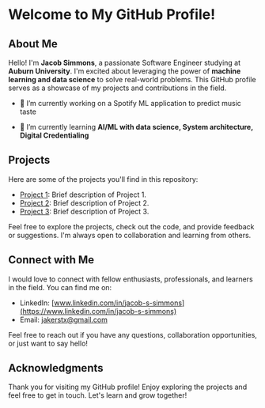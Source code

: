

# Welcome to My GitHub Profile!

## About Me

Hello! I'm **Jacob Simmons**, a passionate Software Engineer studying at **Auburn University**. I'm excited about leveraging the power of **machine learning and data science** to solve real-world problems. This GitHub profile serves as a showcase of my projects and contributions in the field.

- 🔭 I’m currently working on a Spotify ML application to predict music taste

- 🌱 I’m currently learning **AI/ML with data science, System architecture, Digital Credentialing**


## Projects

Here are some of the projects you'll find in this repository:

- [Project 1](link-to-project-1): Brief description of Project 1.
- [Project 2](link-to-project-2): Brief description of Project 2.
- [Project 3](link-to-project-3): Brief description of Project 3.

Feel free to explore the projects, check out the code, and provide feedback or suggestions. I'm always open to collaboration and learning from others.


## Connect with Me

I would love to connect with fellow enthusiasts, professionals, and learners in the field. You can find me on:

- LinkedIn: [www.linkedin.com/in/jacob-s-simmons](https://www.linkedin.com/in/jacob-s-simmons)
- Email: [jakerstx@gmail.com](mailto:jakerstx@gmail.com)

Feel free to reach out if you have any questions, collaboration opportunities, or just want to say hello!

## Acknowledgments

Thank you for visiting my GitHub profile! Enjoy exploring the projects and feel free to get in touch. Let's learn and grow together!

